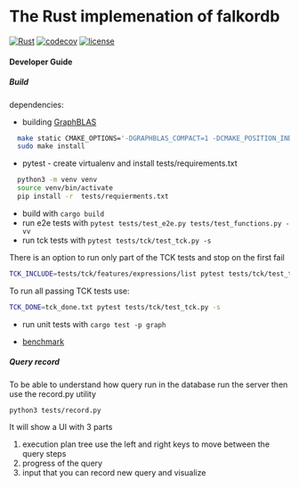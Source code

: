 # The Rust implemenation of falkordb

[![Rust](https://github.com/FalkorDB/falkordb-rs-next-gen/actions/workflows/rust-push.yml/badge.svg)](https://github.com/FalkorDB/falkordb-rs-next-gen/actions/workflows/rust-push.yml)
[![codecov](https://codecov.io/gh/FalkorDB/falkordb-rs-next-gen/branch/main/graph/badge.svg)](https://codecov.io/gh/FalkorDB/falkordb-rs-next-gen)
[![license](https://img.shields.io/badge/license-Server_Side_Public_License-green)](https://github.com/FalkorDB/falkordb-rs-next-gen/blob/main/LICENSE)

#### Developer Guide

##### Build

dependencies:

- building [GraphBLAS](https://github.com/DrTimothyAldenDavis/GraphBLAS.git)

```bash
  make static CMAKE_OPTIONS='-DGRAPHBLAS_COMPACT=1 -DCMAKE_POSITION_INDEPENDENT_CODE=on'
  sudo make install
 ```

- pytest - create virtualenv and install tests/requirements.txt

```bash
  python3 -m venv venv
  source venv/bin/activate
  pip install -r  tests/requierments.txt
```

- build with `cargo build`
- run e2e tests with `pytest tests/test_e2e.py tests/test_functions.py -vv`
- run tck tests with `pytest tests/tck/test_tck.py -s`

There is an option to run only part of the TCK tests and stop on the first fail

```bash
TCK_INCLUDE=tests/tck/features/expressions/list pytest tests/tck/test_tck.py -s
```

To run all passing TCK tests use:

```bash
TCK_DONE=tck_done.txt pytest tests/tck/test_tck.py -s
```

- run unit tests with `cargo test -p graph`

- [benchmark](https://falkordb.github.io/falkordb-rs-next-gen/dev/bench/)

##### Query record

To be able to understand how query run in the database run the server
then use the record.py utility
```
python3 tests/record.py
```

It will show a UI with 3 parts
1. execution plan tree
   use the left and right keys to move between the query steps
2. progress of the query
3. input that you can record new query and visualize
